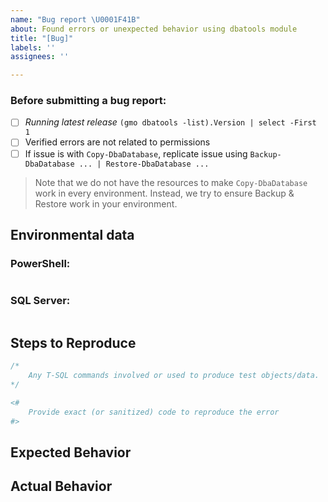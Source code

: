```yaml
---
name: "Bug report \U0001F41B"
about: Found errors or unexpected behavior using dbatools module
title: "[Bug]"
labels: ''
assignees: ''

---
```


### Before submitting a bug report:

- [ ] *Running latest release* `(gmo dbatools -list).Version | select -First 1`
- [ ] Verified errors are not related to permissions
- [ ] If issue is with `Copy-DbaDatabase`, replicate issue using `Backup-DbaDatabase ... | Restore-DbaDatabase ...`

> Note that we do not have the resources to make `Copy-DbaDatabase` work in every environment. Instead, we try to ensure Backup & Restore work in your environment.

## Environmental data

<!-- Provide output of the following two commands -->

### PowerShell:
<!-- Paste output of `$PSVersionTable` -->
```powershell

```
### SQL Server: 
<!-- Paste output of `SELECT @@VERSION` -->
```sql

```

## Steps to Reproduce

```sql
/*
    Any T-SQL commands involved or used to produce test objects/data.
*/
```

```powershell
<#
    Provide exact (or sanitized) code to reproduce the error
#>
```

## Expected Behavior

<!--
Sample output or detail explanation if possible
-->

## Actual Behavior

<!--
Output or detailed explanation if possible
-->

